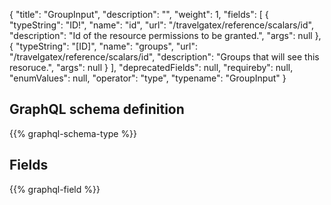 {
  "title": "GroupInput",
  "description": "",
  "weight": 1,
  "fields": [
    {
      "typeString": "ID!",
      "name": "id",
      "url": "/travelgatex/reference/scalars/id",
      "description": "Id of the resource permissions to be granted.",
      "args": null
    },
    {
      "typeString": "[ID]",
      "name": "groups",
      "url": "/travelgatex/reference/scalars/id",
      "description": "Groups that will see this resoruce.",
      "args": null
    }
  ],
  "deprecatedFields": null,
  "requireby": null,
  "enumValues": null,
  "operator": "type",
  "typename": "GroupInput"
}
## GraphQL schema definition

{{% graphql-schema-type %}}

## Fields

{{% graphql-field %}}
